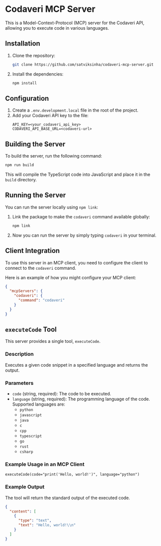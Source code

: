 # Codaveri MCP Server

This is a Model-Context-Protocol (MCP) server for the Codaveri API, allowing you to execute code in various languages.

## Installation

1.  Clone the repository:

    ```sh
    git clone https://github.com/satviksinha/codaveri-mcp-server.git
    ```

2.  Install the dependencies:
    ```sh
    npm install
    ```

## Configuration

1.  Create a `.env.development.local` file in the root of the project.
2.  Add your Codaveri API key to the file:
    ```
    API_KEY=<your_codaveri_api_key>
    CODAVERI_API_BASE_URL=<codaveri-url>
    ```

## Building the Server

To build the server, run the following command:

```sh
npm run build
```

This will compile the TypeScript code into JavaScript and place it in the `build` directory.

## Running the Server

You can run the server locally using `npm link`:

1.  Link the package to make the `codaveri` command available globally:

    ```sh
    npm link
    ```

2.  Now you can run the server by simply typing `codaveri` in your terminal.

## Client Integration

To use this server in an MCP client, you need to configure the client to connect to the `codaveri` command.

Here is an example of how you might configure your MCP client:

```json
{
  "mcpServers": {
    "codaveri": {
      "command": "codaveri"
    }
  }
}
```

## `executeCode` Tool

This server provides a single tool, `executeCode`.

### Description

Executes a given code snippet in a specified language and returns the output.

### Parameters

- `code` (string, required): The code to be executed.
- `language` (string, required): The programming language of the code. Supported languages are:
  - `python`
  - `javascript`
  - `java`
  - `c`
  - `cpp`
  - `typescript`
  - `go`
  - `rust`
  - `csharp`

### Example Usage in an MCP Client

```
executeCode(code="print('Hello, world!')", language="python")
```

### Example Output

The tool will return the standard output of the executed code.

```json
{
  "content": [
    {
      "type": "text",
      "text": "Hello, world!\\n"
    }
  ]
}
```
